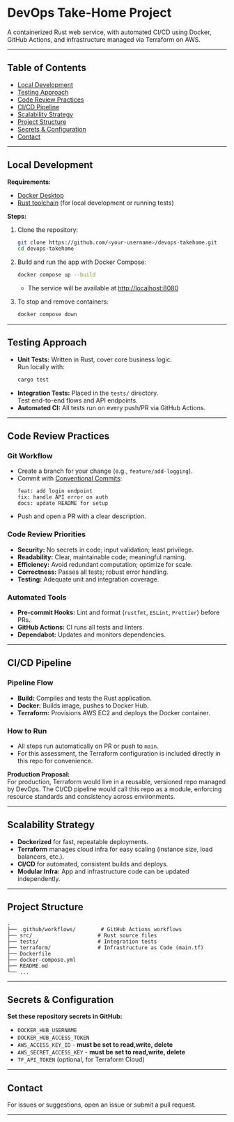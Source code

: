 
# DevOps Take-Home Project

A containerized Rust web service, with automated CI/CD using Docker, GitHub Actions, and infrastructure managed via Terraform on AWS.

---

## Table of Contents

- [Local Development](#local-development)
- [Testing Approach](#testing-approach)
- [Code Review Practices](#code-review-practices)
- [CI/CD Pipeline](#cicd-pipeline)
- [Scalability Strategy](#scalability-strategy)
- [Project Structure](#project-structure)
- [Secrets & Configuration](#secrets--configuration)
- [Contact](#contact)

---

## Local Development

**Requirements:**
- [Docker Desktop](https://www.docker.com/products/docker-desktop)
- [Rust toolchain](https://rustup.rs/) (for local development or running tests)

**Steps:**

1. Clone the repository:
   ```sh
   git clone https://github.com/<your-username>/devops-takehome.git
   cd devops-takehome
   ```

2. Build and run the app with Docker Compose:
   ```sh
   docker compose up --build
   ```
   - The service will be available at [http://localhost:8080](http://localhost:8080)

3. To stop and remove containers:
   ```sh
   docker compose down
   ```

---

## Testing Approach

- **Unit Tests:** Written in Rust, cover core business logic.  
  Run locally with:
  ```sh
  cargo test
  ```
- **Integration Tests:** Placed in the `tests/` directory.  
  Test end-to-end flows and API endpoints.
- **Automated CI:** All tests run on every push/PR via GitHub Actions.

---

## Code Review Practices

### Git Workflow
- Create a branch for your change (e.g., `feature/add-logging`).
- Commit with [Conventional Commits](https://www.conventionalcommits.org/en/v1.0.0/):
  ```
  feat: add login endpoint
  fix: handle API error on auth
  docs: update README for setup
  ```
- Push and open a PR with a clear description.

### Code Review Priorities
- **Security:** No secrets in code; input validation; least privilege.
- **Readability:** Clear, maintainable code; meaningful naming.
- **Efficiency:** Avoid redundant computation; optimize for scale.
- **Correctness:** Passes all tests; robust error handling.
- **Testing:** Adequate unit and integration coverage.

### Automated Tools
- **Pre-commit Hooks:** Lint and format (`rustfmt`, `ESLint`, `Prettier`) before PRs.
- **GitHub Actions:** CI runs all tests and linters.
- **Dependabot:** Updates and monitors dependencies.

---

## CI/CD Pipeline

### Pipeline Flow
- **Build:** Compiles and tests the Rust application.
- **Docker:** Builds image, pushes to Docker Hub.
- **Terraform:** Provisions AWS EC2 and deploys the Docker container.

### How to Run
- All steps run automatically on PR or push to `main`.
- For this assessment, the Terraform configuration is included directly in this repo for convenience.


**Production Proposal:**  
For production, Terraform would live in a reusable, versioned repo managed by DevOps. The CI/CD pipeline would call this repo as a module, enforcing resource standards and consistency across environments.

---

## Scalability Strategy

- **Dockerized** for fast, repeatable deployments.
- **Terraform** manages cloud infra for easy scaling (instance size, load balancers, etc.).
- **CI/CD** for automated, consistent builds and deploys.
- **Modular Infra:** App and infrastructure code can be updated independently.

---

## Project Structure

```
.
├── .github/workflows/        # GitHub Actions workflows
├── src/                     # Rust source files
├── tests/                   # Integration tests
├── terraform/               # Infrastructure as Code (main.tf)
├── Dockerfile
├── docker-compose.yml
├── README.md
└── ...
```

---

## Secrets & Configuration

**Set these repository secrets in GitHub:**
- `DOCKER_HUB_USERNAME`
- `DOCKER_HUB_ACCESS_TOKEN`
- `AWS_ACCESS_KEY_ID` - **must be set to read,write, delete**
- `AWS_SECRET_ACCESS_KEY` - **must be set to read,write, delete**
- `TF_API_TOKEN` (optional, for Terraform Cloud)

---

## Contact

For issues or suggestions, open an issue or submit a pull request.

---

